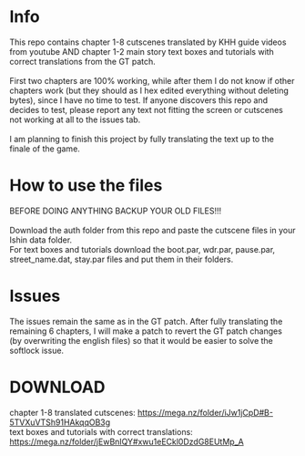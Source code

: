 # Info
This repo contains chapter 1-8 cutscenes translated by KHH guide videos from youtube AND chapter 1-2 main story text boxes and tutorials with correct translations from the GT patch.<br><br>First two chapters are 100% working, while after them I do not know if other chapters work (but they should as  I hex edited everything without deleting bytes), since I have no time to test. If anyone discovers this repo and decides to test, please report any text not fitting the screen or cutscenes not working at all to the issues tab.<br><br>
I am planning to finish this project by fully translating the text up to the finale of the game.

# How to use the files
BEFORE DOING ANYTHING BACKUP YOUR OLD FILES!!!<br><br>
Download the auth folder from this repo and paste the cutscene files in your Ishin data folder.<br>
For text boxes and tutorials download the boot.par, wdr.par, pause.par, street_name.dat, stay.par files and put them in their folders.

# Issues
The issues remain the same as in the GT patch. After fully translating the remaining 6 chapters, I will make a patch to revert the GT patch changes (by overwriting the english files) so that it would be easier to solve the softlock issue.

# DOWNLOAD

chapter 1-8 translated cutscenes: https://mega.nz/folder/iJw1jCpD#B-5TVXuVTSh91HAkqqOB3g<br>
text boxes and tutorials with correct translations: https://mega.nz/folder/jEwBnIQY#xwu1eECkl0DzdG8EUtMp_A
